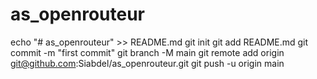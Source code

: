 # as_openrouteur
echo "# as_openrouteur" >> README.md
git init
git add README.md
git commit -m "first commit"
git branch -M main
git remote add origin git@github.com:Siabdel/as_openrouteur.git
git push -u origin main
